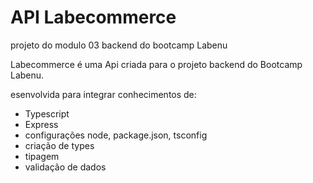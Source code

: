 # API Labecommerce

projeto do modulo 03 backend do bootcamp Labenu

Labecommerce é uma Api criada para o projeto backend do Bootcamp Labenu.

esenvolvida para integrar conhecimentos de:
 * Typescript 
 * Express 
 * configurações node, package.json, tsconfig 
 * criação de types 
 * tipagem 
 * validação de dados 



